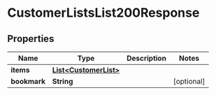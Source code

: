 

# CustomerListsList200Response

## Properties

Name | Type | Description | Notes
------------ | ------------- | ------------- | -------------
**items** | [**List&lt;CustomerList&gt;**](CustomerList.md) |  | 
**bookmark** | **String** |  |  [optional]




